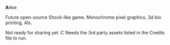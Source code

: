 **A**r**i**se

Future open-source Shock-like game. Monochrome pixel graphics, 3d bio printing, AIs.

Not ready for sharing yet :C
Needs the 3rd party assets listed in the Credits file to run.

